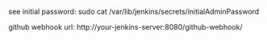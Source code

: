 see initial password: sudo cat /var/lib/jenkins/secrets/initialAdminPassword

github webhook url: http://your-jenkins-server:8080/github-webhook/
